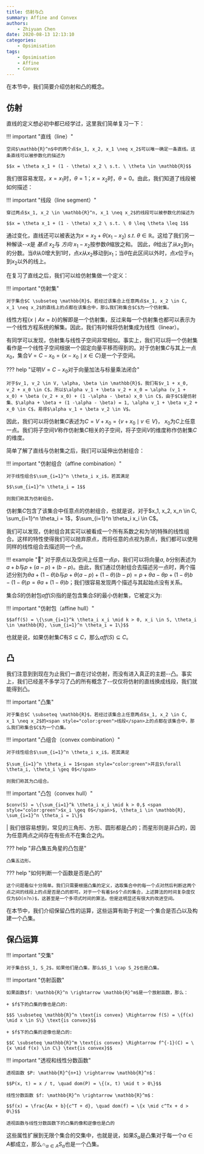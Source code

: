 ```yaml
---
title: 仿射与凸
summary: Affine and Convex
authors:
    - Zhiyuan Chen
date: 2020-08-13 12:13:10
categories: 
    - Opsimisation
tags:
    - Opsimisation
    - Affine
    - Convex
---
```


在本节中，我们简要介绍仿射和凸的概念。

## 仿射

直线的定义想必初中都已经学过，这里我们简单复习一下：

!!! important "直线（line）"

    空间$\mathbb{R}^n$中的两个点$x_1, x_2, x_1 \neq x_2$可以唯一确定一条直线。这条直线可以被参数化的描述为
    
    $$x = \theta x_1 + (1 - \theta) x_2 \ s.t. \ \theta \in \mathbb{R}$$

我们很容易发现，$x = x_1$时，$\theta = 1$；$x = x_2$时，$\theta = 0$。由此，我们知道了线段被如何描述：

!!! important "线段（line segment）"

    穿过两点$x_1, x_2 \in \mathbb{R}^n, x_1 \neq x_2$的线段可以被参数化的描述为
    
    $$x = \theta x_1 + (1 - \theta) x_2 \ s.t. \ 0 \leq \theta \leq 1$$

通过变化，直线还可以被表达为$x = x_2 + \theta (x_1 - x_2) \ s.t. \ \theta \in \mathbb{R}$。这给了我们另一种解读--$x$是 *基点* $x_2$与 *方向* $x_1 - x_2$按参数$\theta$缩放之和。 因此，$\theta$给出了从$x_2$到$x_1$的分数。当$\theta$从0增大到1时，点$x$从$x_2$移动到$x_1$；当$\theta$在此区间以外时，点$x$位于$x_1$到$x_2$以外的线上。

在复习了直线之后，我们可以给仿射集做一个定义：

!!! important "仿射集"

    对于集合$C \subseteq \mathbb{R}$，若经过该集合上任意两点$x_1, x_2 \in C, x_1 \neq x_2$的直线上的点都在该集合中，那么我们称集合$C$为一个仿射集。

线性方程$\{x \mid Ax = b\}$的解即是一个仿射集，反过来每一个仿射集也都可以表示为一个线性方程系统的解集。因此，我们有时候将仿射集成为线性（linear）。

有同学可以发现，仿射集与线性子空间非常相似。事实上，我们可以将一个仿射集看作是一个线性子空间根据一个固定向量平移而得到的。对于仿射集$C$与其上一点$x_0$，集合$V = C - x_0 = \{x - x_0 \mid x \in C\}$是一个子空间。

??? help "证明$V = C - x_0$对于向量加法与标量乘法闭合"

    对于$v_1, v_2 \in V, \alpha, \beta \in \mathbb{R}$，我们有$v_1 + x_0, v_2 + x_0 \in C$，所以$\alpha v_1 + \beta v_2 + x_0 = \alpha (v_1 + x_0) + \beta (v_2 + x_0) + (1 -\alpha - \beta) x_0 \in C$，由于$C$是仿射集、$\alpha + \beta + (1 -\alpha - \beta) = 1, \alpha v_1 + \beta v_2 + x_0 \in C$，易得$\alpha v_1 + \beta v_2 \in V$。

因此，我们可以将仿射集$C$表述为$C = V + x_0 = \{v + x_0 \mid v \in V\}$， $x_0$为$C$上任意一点。我们将子空间$V$称作仿射集$C$相关的子空间，将子空间$V$的维度称作仿射集$C$的维度。

简单了解了直线与仿射集之后，我们可以延伸出仿射组合：

!!! important "仿射组合（affine combination）"

    对于线性组合$\sum_{i=1}^n \theta_i x_i$，若其满足
    
    $$\sum_{i=1}^n \theta_i = 1$$
    
    则我们称其为仿射组合。

仿射集$C$包含了该集合中任意点的仿射组合，也就是说，对于$x_1, x_2, x_n \in C, \sum_{i=1}^n \theta_i = 1$，$\sum_{i=1}^n \theta_i x_i \in C$。

我们可以发现，仿射组合其实可以被看成一个所有系数之和为1的特殊的线性组合。这样的特性使得我们可以抛弃原点，而将任意的点视为原点，我们都可以使用同样的线性组合去描述同一个点。

!!! example "🌰"
    对于原点以及空间上任意一点$p$，我们可以将向量$a,\ b$分别表述为$a + b$与$p + (a - p) + (b - p)$。由此，我们通过仿射组合去描述另一点时，两个描述分别为$\theta a + (1 - \theta) b$与$p + \theta (a - p) + (1 - \theta) (b - p) = p + \theta a - \theta p + (1 - \theta) b - (1 - \theta) p = \theta a + (1 - \theta) b$；我们很容易发现两个描述与其起始点没有关系。


集合$S$的仿射包$aff(S)$指的是包含集合$S$的最小仿射集，它被定义为:

!!! important "仿射包（affine hull）"

    $$aff(S) = \{\sum_{i=1}^k \theta_i x_i \mid k > 0, x_i \in S, \theta_i \in \mathbb{R}, \sum_{i=1}^n \theta_i = 1\}$$

也就是说，如果仿射集$C$有$S \subseteq C$，那么$aff(S) \subseteq C$。

## 凸

我们注意到到现在为止我们一直在讨论仿射，而没有进入真正的主题--凸。事实上，我们已经差不多学习了凸的所有概念了--仅仅将仿射的直线换成线段，我们就能得到凸。

!!! important "凸集"

    对于集合$C \subseteq \mathbb{R}$，若经过该集合上任意两点$x_1, x_2 \in C, x_1 \neq x_2$的<span style="color:green">线段</span>上的点都在该集合中，那么我们称集合$C$为一个凸集。

!!! important "凸组合（convex combination）"

    对于线性组合$\sum_{i=1}^n \theta_i x_i$，若其满足
    
    $\sum_{i=1}^n \theta_i = 1$<span style="color:green">并且$\forall \theta_i, \theta_i \geq 0$</span>
    
    则我们称其为凸组合。

!!! important "凸包（convex hull）"

    $conv(S) = \{\sum_{i=1}^k \theta_i x_i \mid k > 0,$ <span style="color:green">$x_i \geq 0$</span>$, \theta_i \in \mathbb{R}, \sum_{i=1}^n \theta_i = 1\}$
|
我们很容易想到，常见的三角形、方形、圆形都是凸的；而星形则是非凸的，因为任意两点之间存在有些点不在集合之内。

??? help "非凸集五角星的凸包是"

    凸集五边形。

??? help "如何判断一个函数是否是凸的"

    这个问题看似十分简单。我们只需要根据凸集的定义，选取集合中的每一个点对然后判断这两个点之间的线段上的点是否是凸的即可。对于一个有着$n$个点的集合，上述算法的时间复杂度仅仅为$O(n?n)$，这甚至是一个多项式时间的算法。但是这明显还有很大的改进空间。

在本节中，我们介绍保留凸性的运算，这些运算有助于判定一个集合是否凸以及构建一个凸集。

## 保凸运算

!!! important "交集"

    对于集合$S_1, S_2$，如果他们是凸集，那么$S_1 \cap S_2$也是凸集。

!!! important "仿射函数"

    如果函数$f: \mathbb{R}^n \rightarrow \mathbb{R}^m$是一个放射函数，那么：

    + $f$下的凸集的像也是凸的:
    
    $$S \subseteq \mathbb{R}^n \text{is convex} \Rightarrow f(S) = \{f(x) \mid x \in S\} \text{is convex}$$

    + $f$下的凸集的逆像也是凸的:
    
    $$C \subseteq \mathbb{R}^m \text{is convex} \Rightarrow f^{-1}(C) = \{x \mid f(x) \in C\} \text{is convex}$$

!!! important "透视和线性分数函数"

    透视函数 $P: \mathbb{R}^{n+1} \rightarrow \mathbb{R}^n$：

    $$P(x, t) = x / t, \quad dom(P) = \{(x, t) \mid t > 0\}$$

    线性分数函数 $f: \mathbb{R}^n \rightarrow \mathbb{R}^m$：

    $$f(x) = \frac{Ax + b}{c^T + d}, \quad dom(f) = \{x \mid c^Tx + d > 0\}$$

    透视函数与线性分数函数下的凸集的像和逆像也是凸的

这些属性扩展到无限个集合的交集中，也就是说，如果$S_\alpha$是凸集对于每一个$\alpha \in A$都成立，那么$\cap_{\alpha \in A}S_\alpha$也是一个凸集。
